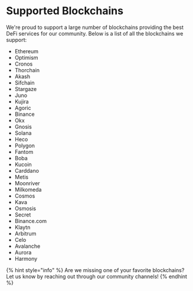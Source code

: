 # Supported Blockchains

We're proud to support a large number of blockchains providing the best DeFi services for our community. Below is a list of all the blockchains we support:

* Ethereum
* Optimism
* Cronos
* Thorchain
* Akash
* Sifchain
* Stargaze
* Juno
* Kujira
* Agoric
* Binance
* Okx
* Gnosis
* Solana
* Heco
* Polygon
* Fantom
* Boba
* Kucoin
* Carddano
* Metis
* Moonriver
* Milkomeda
* Cosmos
* Kava
* Osmosis
* Secret
* Binance.com
* Klaytn
* Arbitrum
* Celo
* Avalanche
* Aurora
* Harmony

{% hint style="info" %}
Are we missing one of your favorite blockchains? Let us know by reaching out through our community channels!
{% endhint %}
